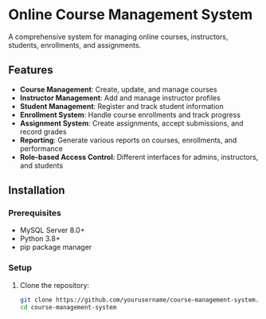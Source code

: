 # Online Course Management System

A comprehensive system for managing online courses, instructors, students, enrollments, and assignments.

## Features

- **Course Management**: Create, update, and manage courses
- **Instructor Management**: Add and manage instructor profiles
- **Student Management**: Register and track student information
- **Enrollment System**: Handle course enrollments and track progress
- **Assignment System**: Create assignments, accept submissions, and record grades
- **Reporting**: Generate various reports on courses, enrollments, and performance
- **Role-based Access Control**: Different interfaces for admins, instructors, and students

## Installation

### Prerequisites

- MySQL Server 8.0+
- Python 3.8+
- pip package manager

### Setup

1. Clone the repository:
   ```bash
   git clone https://github.com/yourusername/course-management-system.git
   cd course-management-system
